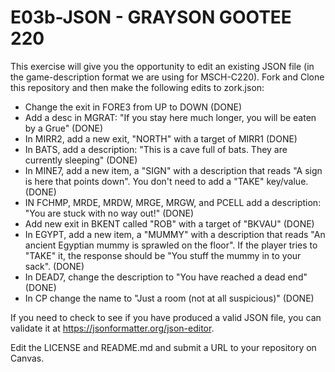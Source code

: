 # E03b-JSON - GRAYSON GOOTEE 220
This exercise will give you the opportunity to edit an existing JSON file (in the game-description format we are using for MSCH-C220). Fork and Clone this repository and then make the following edits to zork.json:

 - Change the exit in FORE3 from UP to DOWN (DONE)
 - Add a desc in MGRAT: "If you stay here much longer, you will be eaten by a Grue" (DONE)
 - In MIRR2, add a new exit, "NORTH" with a target of MIRR1 (DONE)
 - In BATS, add a description: "This is a cave full of bats. They are currently sleeping" (DONE)
 - In MINE7, add a new item, a "SIGN" with a description that reads "A sign is here that points down". You don't need to add a "TAKE" key/value. (DONE)
 - IN FCHMP, MRDE, MRDW, MRGE, MRGW, and PCELL add a description: "You are stuck with no way out!" (DONE)
 - Add new exit in BKENT called "ROB" with a target of "BKVAU" (DONE)
 - In EGYPT, add a new item, a "MUMMY" with a description that reads "An ancient Egyptian mummy is sprawled on the floor". If the player tries to "TAKE" it, the response should be "You stuff the mummy in to your sack". (DONE)
 - In DEAD7, change the description to "You have reached a dead end" (DONE)
 - In CP change the name to "Just a room (not at all suspicious)" (DONE)
 
If you need to check to see if you have produced a valid JSON file, you can validate it at https://jsonformatter.org/json-editor.

Edit the LICENSE and README.md and submit a URL to your repository on Canvas.
